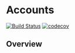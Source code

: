 # Accounts

[![Build Status](https://travis-ci.org/DINA-Web/collections.svg?branch=master)](https://travis-ci.org/DINA-Web/collections)
[![codecov](https://codecov.io/gh/DINA-Web/accounts-docker/branch/master/graph/badge.svg)](https://codecov.io/gh/DINA-Web/collections)
 
## Overview

